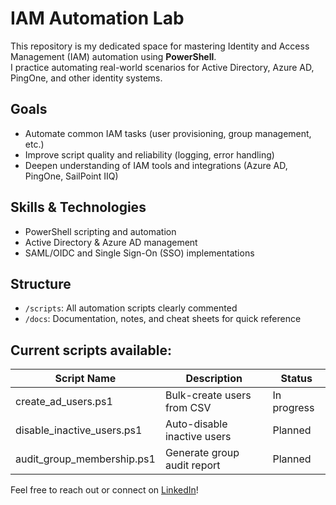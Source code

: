 # IAM Automation Lab 

This repository is my dedicated space for mastering Identity and Access Management (IAM) automation using **PowerShell**.  
I practice automating real-world scenarios for Active Directory, Azure AD, PingOne, and other identity systems.

## Goals

- Automate common IAM tasks (user provisioning, group management, etc.)
- Improve script quality and reliability (logging, error handling)
- Deepen understanding of IAM tools and integrations (Azure AD, PingOne, SailPoint IIQ)

## Skills & Technologies

- PowerShell scripting and automation
- Active Directory & Azure AD management
- SAML/OIDC and Single Sign-On (SSO) implementations

## Structure

- `/scripts`: All automation scripts clearly commented
- `/docs`: Documentation, notes, and cheat sheets for quick reference

## Current scripts available:
| Script Name | Description | Status |
|-------------|-------------|--------|
| create_ad_users.ps1 | Bulk-create users from CSV | In progress |
| disable_inactive_users.ps1 | Auto-disable inactive users | Planned |
| audit_group_membership.ps1 | Generate group audit report | Planned |

Feel free to reach out or connect on [LinkedIn](https://www.linkedin.com/in/anna-gustova-04122a219/)!
